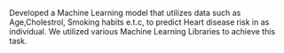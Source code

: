 Developed a Machine Learning model that utilizes data such as Age,Cholestrol, Smoking habits e.t.c, to predict Heart disease risk in as individual.
We utilized various Machine Learning Libraries to achieve this task.
